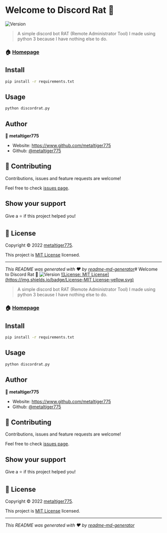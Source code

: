 # Welcome to Discord Rat 👋
![Version](https://img.shields.io/badge/version-1.0-blue.svg?cacheSeconds=2592000)

> A simple discord bot RAT (Remote Administrator Tool) I made using python 3 because I have nothing else to do.

### 🏠 [Homepage](https://www.github.com/metaltiger775/Discord-Rat)

## Install

```sh
pip install -r requirements.txt
```

## Usage

```sh
python discordrat.py
```

## Author

👤 **metaltiger775**

* Website: https://www.github.com/metaltiger775
* Github: [@metaltiger775](https://github.com/metaltiger775)

## 🤝 Contributing

Contributions, issues and feature requests are welcome!

Feel free to check [issues page](https://github.com/metaltiger775/Discord-Rat/issues). 

## Show your support

Give a ⭐️ if this project helped you!


## 📝 License

Copyright © 2022 [metaltiger775](https://github.com/metaltiger775).

This project is [MIT License](https://opensource.org/licenses/MIT) licensed.

***
_This README was generated with ❤️ by [readme-md-generator](https://github.com/kefranabg/readme-md-generator)_# Welcome to Discord Rat 👋
![Version](https://img.shields.io/badge/version-1.0-blue.svg?cacheSeconds=2592000)
[![License: MIT License](https://img.shields.io/badge/License-MIT License-yellow.svg)](https://opensource.org/licenses/MIT)

> A simple discord bot RAT (Remote Administrator Tool) I made using python 3 because I have nothing else to do.

### 🏠 [Homepage](https://www.github.com/metaltiger775/Discord-Rat)

## Install

```sh
pip install -r requirements.txt
```

## Usage

```sh
python discordrat.py
```

## Author

👤 **metaltiger775**

* Website: https://www.github.com/metaltiger775
* Github: [@metaltiger775](https://github.com/metaltiger775)

## 🤝 Contributing

Contributions, issues and feature requests are welcome!

Feel free to check [issues page](https://github.com/metaltiger775/Discord-Rat/issues). 

## Show your support

Give a ⭐️ if this project helped you!


## 📝 License

Copyright © 2022 [metaltiger775](https://github.com/metaltiger775).

This project is [MIT License](https://opensource.org/licenses/MIT) licensed.

***
_This README was generated with ❤️ by [readme-md-generator](https://github.com/kefranabg/readme-md-generator)_
